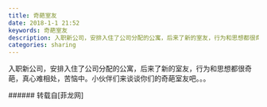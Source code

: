 ```yaml
---
title: 奇葩室友
date: 2018-1-1 21:52
keywords: 奇葩室友
description: 入职新公司，安排入住了公司分配的公寓，后来了新的室友，行为和思想都很奇葩，真心难相处，苦恼中。小伙伴们来谈谈你们的奇葩室友吧。。。
categories: sharing
---
```

<td class="t_f" id="postmessage_1069278">

入职新公司，安排入住了公司分配的公寓，后来了新的室友，行为和思想都很奇葩，真心难相处，苦恼中。小伙伴们来谈谈你们的奇葩室友吧。。。<br/>
</td>
###### 转载自[菲龙网]